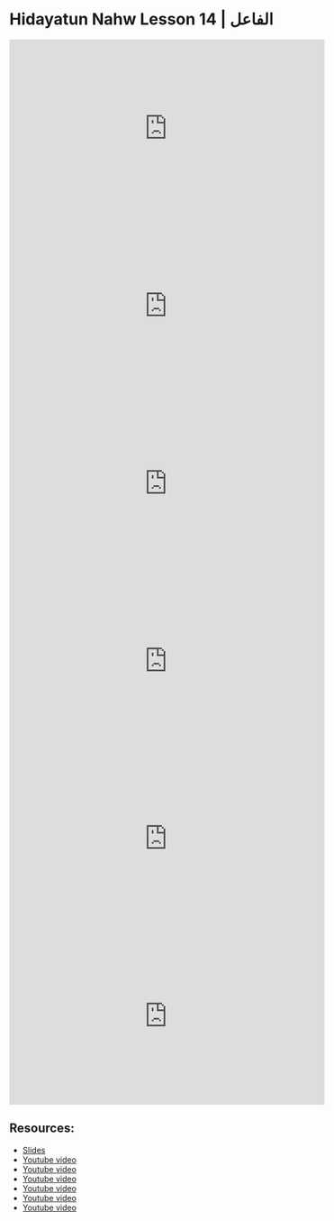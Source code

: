 # Hidayatun Nahw Lesson 14 | الفاعل 

<iframe width="560" height="315" src="https://www.youtube-nocookie.com/embed/xXJfOKtrtxk?start=0" frameborder="0" allow="accelerometer; autoplay; encrypted-media; gyroscope; picture-in-picture" allowfullscreen="allowfullscreen"></iframe><BR>

<iframe width="560" height="315" src="https://www.youtube-nocookie.com/embed/nj-nYXvI4cg?start=0" frameborder="0" allow="accelerometer; autoplay; encrypted-media; gyroscope; picture-in-picture" allowfullscreen="allowfullscreen"></iframe><BR>

<iframe width="560" height="315" src="https://www.youtube-nocookie.com/embed/rx4M-mD_I_o?start=0" frameborder="0" allow="accelerometer; autoplay; encrypted-media; gyroscope; picture-in-picture" allowfullscreen="allowfullscreen"></iframe><BR>

<iframe width="560" height="315" src="https://www.youtube-nocookie.com/embed/2ZA2GjiiIlg?start=0" frameborder="0" allow="accelerometer; autoplay; encrypted-media; gyroscope; picture-in-picture" allowfullscreen="allowfullscreen"></iframe><BR>

<iframe width="560" height="315" src="https://www.youtube-nocookie.com/embed/iTzMkiCFLQk?start=0" frameborder="0" allow="accelerometer; autoplay; encrypted-media; gyroscope; picture-in-picture" allowfullscreen="allowfullscreen"></iframe><BR>

<iframe width="560" height="315" src="https://www.youtube-nocookie.com/embed/cRx4SjcYXvw?start=0" frameborder="0" allow="accelerometer; autoplay; encrypted-media; gyroscope; picture-in-picture" allowfullscreen="allowfullscreen"></iframe><BR>



## Resources:
- [Slides](https://github.com/arshare/resources_balagha_pdfs)
- [Youtube video](https://www.youtube.com/watch?v=xXJfOKtrtxk&list=PLzn0qdi6JpdtdAyaM2yvvY1Yk9i4EpLHD&index=44)
- [Youtube video](https://www.youtube.com/watch?v=nj-nYXvI4cg&list=PLzn0qdi6JpdtdAyaM2yvvY1Yk9i4EpLHD&index=45)
- [Youtube video](https://www.youtube.com/watch?v=rx4M-mD_I_o&list=PLzn0qdi6JpdtdAyaM2yvvY1Yk9i4EpLHD&index=46)
- [Youtube video](https://www.youtube.com/watch?v=2ZA2GjiiIlg&list=PLzn0qdi6JpdtdAyaM2yvvY1Yk9i4EpLHD&index=47)
- [Youtube video](https://www.youtube.com/watch?v=iTzMkiCFLQk&list=PLzn0qdi6JpdtdAyaM2yvvY1Yk9i4EpLHD&index=48)
- [Youtube video](https://www.youtube.com/watch?v=cRx4SjcYXvw&list=PLzn0qdi6JpdtdAyaM2yvvY1Yk9i4EpLHD&index=49)
